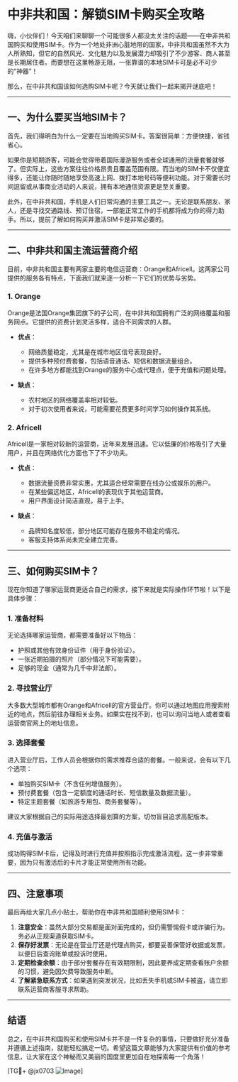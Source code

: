 # 中非共和国：解锁SIM卡购买全攻略

嗨，小伙伴们！今天咱们来聊聊一个可能很多人都没太关注的话题——在中非共和国购买和使用SIM卡。作为一个地处非洲心脏地带的国家，中非共和国虽然不大为人所熟知，但它的自然风光、文化魅力以及发展潜力却吸引了不少游客、商人甚至是长期居住者。而要想在这里畅游无阻，一张靠谱的本地SIM卡可是必不可少的“神器”！

那么，在中非共和国该如何选购SIM卡呢？今天就让我们一起来揭开谜底吧！

---

## 一、为什么要买当地SIM卡？

首先，我们得明白为什么一定要在当地购买SIM卡。答案很简单：方便快捷，省钱省心。

如果你是短期游客，可能会觉得带着国际漫游服务或者全球通用的流量套餐就够了。但实际上，这些方案往往价格昂贵且覆盖范围有限。而当地的SIM卡不仅便宜得多，还能让你随时随地享受高速上网、拨打本地号码等便利功能。对于需要长时间逗留或从事商业活动的人来说，拥有本地通信资源更是至关重要。

此外，在中非共和国，手机是人们日常沟通的主要工具之一。无论是联系朋友、家人，还是寻找交通路线、预订住宿，一部能正常工作的手机都将成为你的得力助手。所以，提前了解如何购买并激活SIM卡是非常必要的。

---

## 二、中非共和国主流运营商介绍

目前，中非共和国主要有两家主要的电信运营商：Orange和Africell。这两家公司提供的服务各有特点，下面我们就来逐一分析一下它们的优势与劣势。

### 1. Orange
Orange是法国Orange集团旗下的子公司，在中非共和国拥有广泛的网络覆盖和服务网点。它提供的资费计划灵活多样，适合不同需求的人群。

- **优点**：
  - 网络质量稳定，尤其是在城市地区信号表现良好。
  - 提供多种预付费套餐，包括语音通话、短信和数据流量组合。
  - 在许多地方都能找到Orange的服务中心或代理点，便于充值和问题处理。

- **缺点**：
  - 农村地区的网络覆盖率相对较低。
  - 对于初次使用者来说，可能需要花费更多时间学习如何操作其系统。

### 2. Africell
Africell是一家相对较新的运营商，近年来发展迅速。它以低廉的价格吸引了大量用户，并且在网络优化方面也下了不少功夫。

- **优点**：
  - 数据流量资费非常实惠，尤其适合经常需要在线办公或娱乐的用户。
  - 在某些偏远地区，Africell的表现优于其他运营商。
  - 用户界面设计简洁直观，易于上手。

- **缺点**：
  - 品牌知名度较低，部分地区可能存在服务不稳定的情况。
  - 客服支持体系尚未完全建立完善。

---

## 三、如何购买SIM卡？

现在你知道了哪家运营商更适合自己的需求，接下来就是实际操作环节啦！以下是具体步骤：

### 1. 准备材料
无论选择哪家运营商，都需要准备好以下物品：
- 护照或其他有效身份证件（用于身份验证）。
- 一张近期拍摄的照片（部分情况下可能需要）。
- 足够的现金（通常为几千中非法郎）。

### 2. 寻找营业厅
大多数大型城市都有Orange和Africell的官方营业厅。你可以通过地图应用搜索附近的地点，然后前往办理相关业务。如果实在找不到，也可以询问当地人或者查看运营商官网上的地址信息。

### 3. 选择套餐
进入营业厅后，工作人员会根据你的需求推荐合适的套餐。一般来说，会有以下几个选项：
- 单独购买SIM卡（不含任何增值服务）。
- 预付费套餐（包含一定额度的通话时长、短信数量及数据流量）。
- 特定主题套餐（如旅游专用包、商务套餐等）。

建议大家根据自己的实际用途选择最划算的方案，切勿盲目追求高配版本。

### 4. 充值与激活
成功购得SIM卡后，记得及时进行充值并按照指示完成激活流程。这一步非常重要，因为只有激活后的卡片才能正常使用所有功能。

---

## 四、注意事项

最后再给大家几点小贴士，帮助你在中非共和国顺利使用SIM卡：

1. **注意安全**：虽然大部分交易都是面对面完成的，但仍需警惕假卡或诈骗行为。务必从正规渠道获取SIM卡。
2. **保存好发票**：无论是在营业厅还是代理点购买，都要妥善保管好收据或发票，以便日后查询账单或投诉时使用。
3. **定期检查余额**：由于部分套餐存在有效期限制，因此要养成定期查看账户余额的习惯，避免因欠费导致服务中断。
4. **了解紧急联系方式**：如果遇到突发状况，比如丢失手机或SIM卡被盗，请立即联系运营商客服寻求帮助。

---

## 结语

总之，在中非共和国购买和使用SIM卡并不是一件复杂的事情，只要做好充分准备并遵循上述指南，就能轻松搞定一切。希望这篇文章能够为大家提供有价值的参考信息，让大家在这个神秘而又美丽的国度里更加自在地探索每一个角落！

[TG💪+ @jx0703 ![Image](https://github.com/user-attachments/assets/dbca1d08-cadb-493c-b0ec-ad6f7a83f270)]